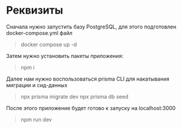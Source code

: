 # Реквизиты

Сначала нужно запустить базу PostgreSQL, для этого подготовлен docker-compose.yml файл

> docker compose up -d

Затем нужно установить пакеты приложения:

> npm i

Далее нам нужно воспользоваться prisma CLI для накатывания миграции и сид-данных

> npx prisma migrate dev
> npx prisma db seed

После этого приложение будет готово к запуску на localhost:3000

> npm run dev
